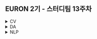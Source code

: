 ## EURON 2기 - 스터디팀 13주차
<details>
<summary>CV</summary>
<div markdown="1">       
  
  <br />
  
기말고사 휴식기간입니다.
  
  <br />
  
</div>
</details>



<details>
<summary>DA</summary>
<div markdown="1">       

<br />  
  
| 주차 | 내용         | 발표자                       | 발표자료 |
| ---- | ------------ | ---------------------------- | -------- |
| 12    | 8장 텍스트 분석 (2) | 박지운, 오연재, 최하경  | [📚]()    |


## **Assignment**

### **📍 예습과제 (~5/13)**

👀 파이썬 머신러닝 완벽 가이드 8장 **chpater 07 ~ 09** 파트를 공부한 내용을 정리하여 ipynb, pdf 파일 형식으로 제출해주세요.
  
  
**예습과제 제출 방법**

> 해당 파일을 `master` branch에 업로드하신 후 해당 `master` branch에서 pull request 를 진행해주세요.
>
  
- 과제 제출 방법
    - 레포: (origin) username/2022-1-Euron-Study-Assignments
    - 브랜치: `master`
    - 해당 주차 브랜치에 과제 업로드하고 Pull Request, 이때 label은 `DA` , `예습과제`
  
  
  
  
  
### **📍 복습과제 (~6/13)**
  
👀 12주차 내용에 대한 복습과제 입니다. 아래의 노트북에 대하여 필사를 진행해주세요. 
  
  1️⃣ **Text classification - 감정분석** 
  
  * [Women's E-Commerce Clothing Reviews](https://www.kaggle.com/code/shirellamosi/sentiment-analysis-nlp#WordCloud---Repetition-of-words) 
  
  2️⃣ **Topic modeling** 
  
  * [GSDM,LDA,LSI](https://www.kaggle.com/code/ptfrwrd/topic-modeling-guide-gsdm-lda-lsi/notebook#LSI-model)
  
  
  
**복습과제 제출 방법**

> 해당 파일을 Assignment 레포지토리 `Week_13` branch에 업로드하신 후 해당 `Week_13` branch에서 pull request를 진행해주세요.
> 


  
### Due 

  
* Review
  - **6월 13일**까지 제출합니다.
  

</div>
</details>




<details>
<summary>NLP</summary>
<div markdown="1">       


| 주차 | 내용             | 발표자                               | 발표자료 |
| ---- | ---------------- | ------------------------------------ | -------- |
| 13    | cs224n 13주차     | 황채원, 임세영          | [📚]()    |

## Assignment
  
### 📍 예습과제(~5/30)
  
1️⃣ CS224N **12강** 을 수강하고, 요약 및 정리한 내용을 깃허브에 업로드

2️⃣ (선택) 질문 사항이나 공유하고 싶은 내용 깃허브 issue에 추가
- 과제 제출 방법
    - 레포: (origin) Ewha-Euron/2022-1-Euron-NLP
    - issue 추가
        - 제목: [13주차] 질문 있습니다/~ 내용 공유합니다.
        - label:
            - 강의 내용 중 이해가 잘 되지 않는 부분 `question`
            - 강의에는 없지만 추가로 궁금한 사항 `question`
            - 강의에는 없지만 추가로 공유하고 싶은 내용 `share`

### 예습과제 제출 방법
  
> 해당 파일을 `master` branch에 업로드하신 후 해당 `master`  branch에서  `pull request` 를 진행해주세요.
  
- 과제 제출 방법
    - 레포: (origin) username/2022-1-Euron-Study-Assignments
    - 브랜치: `master`
    - 해당 주차 브랜치에 과제 업로드하고 Pull Request, 이때 label은 `예습과제`
  
### 📍 복습과제(~5/30)

1️⃣ 아래 구글 드라이브에서 ipynb 파일을 다운받아 필사 과제를 진행해주시면 됩니다.
  
  - [CNN for NLP 실습](https://drive.google.com/file/d/17Xx2YU0ZSB9PqFeN22MdvTPHyHnqUMYN/view?usp=sharing)
  
### 복습과제 제출 방법
  
> 해당 파일을 `Week_13` branch에 업로드하신 후 해당 `Week_13`  branch에서  `pull request` 를 진행해주세요.
  
- 과제 제출 방법
    - 레포: (origin) username/2022-1-Euron-Study-Assignments
    - 브랜치: `Week_13`
    - 해당 주차 브랜치에 과제 업로드하고 Pull Request, 이때 label은 `NLP` , `복습과제`
  

## Due
  
📍 **5월 30일**까지 제출합니다.   


</div>
</details>
